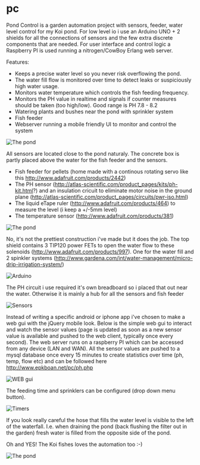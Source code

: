 pc
==

Pond Control is a garden automation project with sensors, feeder, water level control for my Koi pond. For low level io i use an Arduino UNO + 2 shields for all the connections of sensors and the few extra discrete components that are needed. For user interface and control logic a Raspberry PI is used running a nitrogen/CowBoy Erlang web server.

Features:
- Keeps a precise water level so you never risk overflowing the pond. 
- The water fill flow is monitored over time to detect leaks or suspiciously high water usage. 
- Monitors water temperature which controls the fish feeding frequency. 
- Monitors the PH value in realtime and signals if counter measures should be taken (too high/low). Good range is PH 7.8 - 8.2
- Watering plants and bushes near the pond with sprinkler system
- Fish feeder
- Webserver running a mobile friendly UI to monitor and control the system

![The pond](https://github.com/epkboan/epkboan.github.io/blob/master/pond_0.jpg?raw=true "The Pond under control")

All sensors are located close to the pond naturaly. The concrete box is partly placed above the water for the fish feeder and the sensors.
- Fish feeder for pellets (home made with a continous rotating servo like this http://www.adafruit.com/products/2442)
- The PH sensor (http://atlas-scientific.com/product_pages/kits/ph-kit.html?) and an insulation cricuit to eliminate motor noise in the ground plane (http://atlas-scientific.com/product_pages/circuits/pwr-iso.html)
- The liquid eTape ruler (http://www.adafruit.com/products/464) to measure the level (i keep a +/-5mm level) 
- The temperature sensor (http://www.adafruit.com/products/381)

![The pond](https://github.com/epkboan/epkboan.github.io/blob/master/pond_2.jpg?raw=true "Sensor location")

No, it's not the prettiest construction i've made but it does the job. The top shield contains 3 TIP120 power FETs to open the water flow to these solenoids (http://www.adafruit.com/products/997). One for the water fill and 2 spinkler systems (http://www.gardena.com/int/water-management/micro-drip-irrigation-system/)

![Arduino ](https://github.com/epkboan/epkboan.github.io/blob/master/pc_1.jpg?raw=true "Arduino")

The PH circuit i use required it's own breadboard so i placed that out near the water. Otherwise it is mainly a hub for all the sensors and fish feeder

![Sensors](https://github.com/epkboan/epkboan.github.io/blob/master/pc_2.jpg?raw=true "Sensors")

Instead of writing a specific android or iphone app i've chosen to make a web gui with the jQuery mobile look. Below is the simple web gui to interact and watch the sensor values (page is updated as soon as a new sensor value is available and pushed to the web client, typically once every second). The web server runs on a raspberry PI which can be accessed from any device (LAN and WAN). All the sensor values are pushed to a mysql database once every 15 minutes to create statistics over time (ph, temp, flow etc) and can be followed here http://www.epkboan.net/pc/ph.php

![WEB gui](https://github.com/epkboan/epkboan.github.io/blob/master/pc_main.png?raw=true "The web gui")

The feeding time and sprinklers can be configured (drop down menu button). 

![Timers](https://github.com/epkboan/epkboan.github.io/blob/master/pc_zoom.png?raw=true "Programmable timers for feeding and sprinklers")


If you look really careful the hose that fills the water level is visible to the left of the waterfall. I.e. when draining the pond (back flushing the filter out in the garden) fresh water is filled from the opposite side of the pond.

Oh and YES! The Koi fishes loves the automation too :-)

![The pond](https://github.com/epkboan/epkboan.github.io/blob/master/pond_1.jpg?raw=true "The Pond at control")
